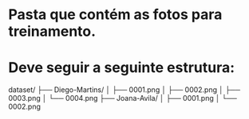 # Pasta que contém as fotos para treinamento.

# Deve seguir a seguinte estrutura:

dataset/
├── Diego-Martins/
│   ├── 0001.png
│   ├── 0002.png
│   ├── 0003.png
│   └── 0004.png
├── Joana-Avila/
│   ├── 0001.png
│   └── 0002.png 
